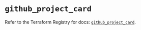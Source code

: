 # `github_project_card`

Refer to the Terraform Registry for docs: [`github_project_card`](https://registry.terraform.io/providers/integrations/github/5.43.0/docs/resources/project_card).
